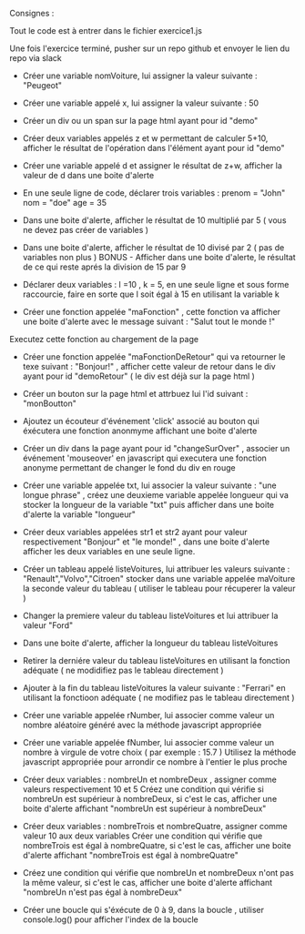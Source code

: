 Consignes :

Tout le code est à entrer dans le fichier exercice1.js

Une fois l'exercice terminé, pusher sur un repo github et envoyer le lien du repo via slack

- Créer une variable nomVoiture, lui assigner la valeur suivante : "Peugeot"
- Créer une variable appelé x, lui assigner la valeur suivante : 50

- Créer un div ou un span sur la page html ayant pour id "demo"
- Créer deux variables appelés z et w permettant de calculer 5+10, afficher le résultat de l'opération dans l'élément
 ayant pour id "demo"
 - Créer une variable appelé d et assigner le résultat de z+w, afficher la valeur de d dans une boite d'alerte

- En une seule ligne de code, déclarer trois variables : prenom = "John" nom = "doe" age = 35


- Dans une boite d'alerte, afficher le résultat de 10 multiplié par 5 ( vous ne devez pas créer de variables )
- Dans une boite d'alerte, afficher le résultat de 10 divisé par 2 ( pas de variables non plus )
BONUS - Afficher dans une boite d'alerte, le résultat de ce qui reste aprés la division de 15 par 9

- Déclarer deux variables : l =10 , k = 5, en une seule ligne et sous forme raccourcie, faire en sorte que l soit égal
à 15 en utilisant la variable k


- Créer une fonction appelée "maFonction" , cette fonction va afficher une boite d'alerte avec le message suivant :
 "Salut tout le monde !"

 Executez cette fonction au chargement de la page


- Créer une fonction appelée "maFonctionDeRetour" qui va retourner le texe suivant : "Bonjour!" , afficher cette valeur de
 retour dans le div ayant pour id "demoRetour" ( le div est déjà sur la page html )


- Créer un bouton sur la page html et attrbuez lui l'id suivant : "monBoutton"
- Ajoutez un écouteur d'événement 'click' associé au bouton qui éxécutera une fonction anonmyme affichant une boite d'alerte

- Créer un div dans la page ayant pour id "changeSurOver" , associer un événement 'mouseover' en javascript qui executera
une fonction anonyme permettant de changer le fond du div en rouge



- Créer une variable appelée txt, lui associer la valeur suivante : "une longue phrase" , créez une deuxieme variable
 appelée longueur qui va stocker la longueur de la variable "txt" puis afficher dans une boite d'alerte la variable "longueur"

- Créer deux variables appelées str1 et str2 ayant pour valeur respectivement "Bonjour" et "le monde!" , dans une boite d'alerte
afficher les deux variables en une seule ligne.


- Créer un tableau appelé listeVoitures, lui attribuer les valeurs suivante : "Renault","Volvo","Citroen"
stocker dans une variable appelée maVoiture la seconde valeur du tableau ( utiliser le tableau pour récuperer la valeur )

- Changer la premiere valeur du tableau listeVoitures et lui attribuer la valeur "Ford"

- Dans une boite d'alerte, afficher la longueur du tableau listeVoitures

- Retirer la derniére valeur du tableau listeVoitures en utilisant la fonction adéquate ( ne modidifiez pas le tableau
directement )

- Ajouter à la fin du tableau listeVoitures la valeur suivante : "Ferrari" en utilisant la fonctioon adéquate (
ne modifiez pas le tableau directement )



- Créer une variable appelée rNumber, lui associer comme valeur un nombre aléatoire généré avec la méthode javascript
appropriée

- Créer une variable appelée fNumber, lui associer comme valeur un nombre à virgule de votre choix ( par exemple : 15.7 )
Utilisez la méthode javascript appropriée pour arrondir ce nombre à l'entier le plus proche


- Créer deux variables : nombreUn et nombreDeux , assigner comme valeurs respectivement 10 et 5
Créez une condition qui vérifie si nombreUn est supérieur à nombreDeux, si c'est le cas, afficher une boite d'alerte
affichant "nombreUn est supérieur à nombreDeux"

- Créer deux variables : nombreTrois et nombreQuatre, assigner comme valeur 10 aux deux variables
Créer une condition qui vérifie que nombreTrois est égal à nombreQuatre, si c'est le cas, afficher une boite d'alerte
affichant "nombreTrois est égal à nombreQuatre"

- Créez une condition qui vérifie que nombreUn et nombreDeux n'ont pas la même valeur, si c'est le cas, afficher une boite
d'alerte affichant "nombreUn n'est pas égal à nombreDeux"



- Créer une boucle qui s'éxécute de 0 à 9, dans la boucle , utiliser console.log() pour afficher l'index de la boucle








